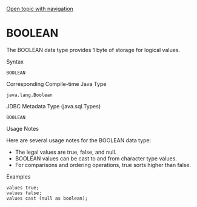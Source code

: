 [Open topic with navigation](../../../index.html#Shared/SQLReference/DataTypes/Boolean.html)

<a href="" id="DataTypes.Boolean"></a>[]()BOOLEAN
=================================================

The <span class="CodeFont">BOOLEAN</span> data type provides 1 byte of storage for logical values.

Syntax

``` FcnSyntax
BOOLEAN
```

Corresponding Compile-time Java Type

``` FcnSyntax
java.lang.Boolean
```

JDBC Metadata Type (java.sql.Types)

``` FcnSyntax
BOOLEAN
```

Usage Notes

Here are several usage notes for the <span class="CodeFont">BOOLEAN</span> data type:

-   The legal values are <span class="CodeFont">true</span>, <span class="CodeFont">false</span>, and <span class="CodeFont">null</span>.
-   <span class="CodeFont">BOOLEAN</span> values can be cast to and from character type values.
-   For comparisons and ordering operations, <span class="CodeFont">true</span> sorts higher than <span class="CodeFont">false</span>.

Examples

``` Example
values true;
values false;
values cast (null as boolean);
```

 



